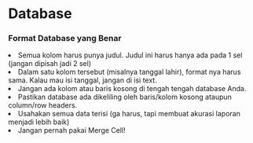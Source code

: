 # Database
<h3>Format Database yang Benar</h3>
<li>Semua kolom harus punya judul. Judul ini harus hanya ada pada 1 sel (jangan dipisah jadi 2 sel)</li>
<li>Dalam satu kolom tersebut (misalnya tanggal lahir), format nya harus sama. Kalau mau isi tanggal, jangan di isi text.</li>
<li>Jangan ada kolom atau baris kosong di tengah tengah database Anda.</li>
<li>Pastikan database ada dikeliling oleh baris/kolom kosong ataupun column/row headers.</li>
<li>Usahakan semua data terisi (ga harus, tapi membuat akurasi laporan menjadi lebih baik)</li>
<li>Jangan pernah pakai Merge Cell!</li>
